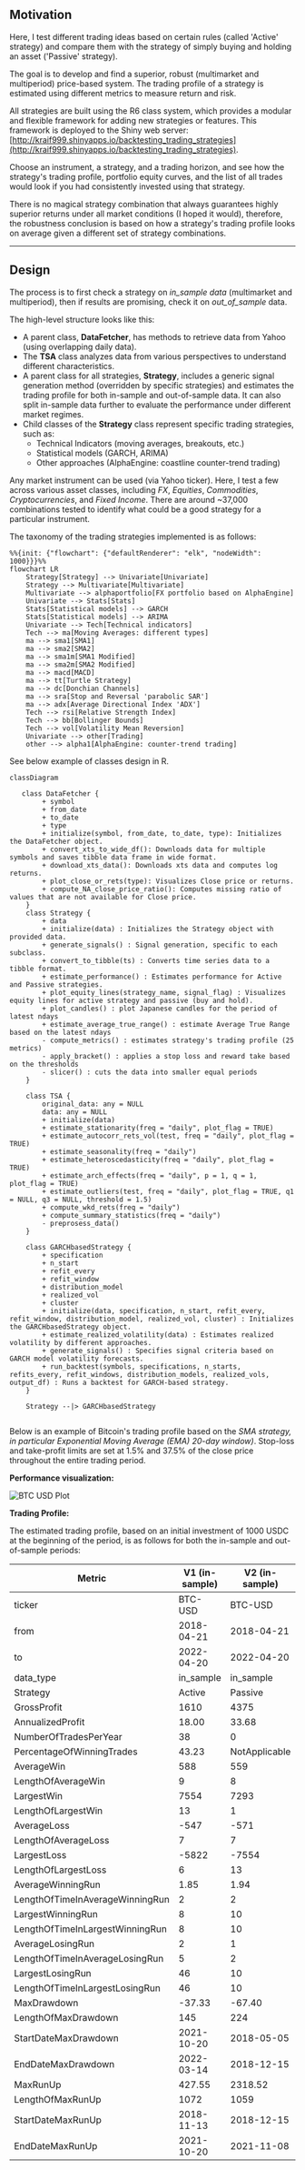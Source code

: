 ## Motivation  

Here, I test different trading ideas based on certain rules (called 'Active' strategy) and compare them with the strategy of simply buying and holding an asset ('Passive' strategy).  

The goal is to develop and find a superior, robust (multimarket and multiperiod) price-based system. The trading profile of a strategy is estimated using different metrics to measure return and risk.  

All strategies are built using the R6 class system, which provides a modular and flexible framework for adding new strategies or features. This framework is deployed to the Shiny web server: [http://kraif999.shinyapps.io/backtesting_trading_strategies](http://kraif999.shinyapps.io/backtesting_trading_strategies).  

Choose an instrument, a strategy, and a trading horizon, and see how the strategy's trading profile, portfolio equity curves, and the list of all trades would look if you had consistently invested using that strategy.  

There is no magical strategy combination that always guarantees highly superior returns under all market conditions (I hoped it would), therefore, the robustness conclusion is based on how a strategy's trading profile looks on average given a different set of strategy combinations.

---

## Design  

The process is to first check a strategy on *in_sample data* (multimarket and multiperiod), then if results are promising, check it on *out_of_sample* data.

The high-level structure looks like this:  

- A parent class, **DataFetcher**, has methods to retrieve data from Yahoo (using overlapping daily data).  
- The **TSA** class analyzes data from various perspectives to understand different characteristics.  
- A parent class for all strategies, **Strategy**, includes a generic signal generation method (overridden by specific strategies) and estimates the trading profile for both in-sample and out-of-sample data. It can also split in-sample data further to evaluate the performance under different market regimes. 
- Child classes of the **Strategy** class represent specific trading strategies, such as:  
  - Technical Indicators (moving averages, breakouts, etc.) 
  - Statistical models (GARCH, ARIMA)  
  - Other approaches (AlphaEngine: coastline counter-trend trading)  

Any market instrument can be used (via Yahoo ticker). Here, I test a few across various asset classes, including *FX*, *Equities*, *Commodities*, *Cryptocurrencies*, and *Fixed Income*. There are around ~37,000 combinations tested to identify what could be a good strategy for a particular instrument.

The taxonomy of the trading strategies implemented is as follows:  

```mermaid
%%{init: {"flowchart": {"defaultRenderer": "elk", "nodeWidth": 1000}}}%%
flowchart LR
    Strategy[Strategy] --> Univariate[Univariate]
    Strategy --> Multivariate[Multivariate]
    Multivariate --> alphaportfolio[FX portfolio based on AlphaEngine]
    Univariate --> Stats[Stats]
    Stats[Statistical models] --> GARCH
    Stats[Statistical models] --> ARIMA
    Univariate --> Tech[Technical indicators]
    Tech --> ma[Moving Averages: different types]
    ma --> sma1[SMA1]
    ma --> sma2[SMA2]
    ma --> sma1m[SMA1 Modified]
    ma --> sma2m[SMA2 Modified]
    ma --> macd[MACD]
    ma --> tt[Turtle Strategy]
    ma --> dc[Donchian Channels]
    ma --> sra[Stop and Reversal 'parabolic SAR']
    ma --> adx[Average Directional Index 'ADX']
    Tech --> rsi[Relative Strength Index]
    Tech --> bb[Bollinger Bounds]
    Tech --> vol[Volatility Mean Reversion]
    Univariate --> other[Trading]
    other --> alpha1[AlphaEngine: counter-trend trading]
```

See below example of classes design in R.

```mermaid
classDiagram

   class DataFetcher {
        + symbol
        + from_date
        + to_date
        + type
        + initialize(symbol, from_date, to_date, type): Initializes the DataFetcher object.
        + convert_xts_to_wide_df(): Downloads data for multiple symbols and saves tibble data frame in wide format.
        + download_xts_data(): Downloads xts data and computes log returns.
        + plot_close_or_rets(type): Visualizes Close price or returns.
        + compute_NA_close_price_ratio(): Computes missing ratio of values that are not available for Close price.
    }
    class Strategy {
        + data
        + initialize(data) : Initializes the Strategy object with provided data.
        + generate_signals() : Signal generation, specific to each subclass.
        + convert_to_tibble(ts) : Converts time series data to a tibble format.
        + estimate_performance() : Estimates performance for Active and Passive strategies.
        + plot_equity_lines(strategy_name, signal_flag) : Visualizes equity lines for active strategy and passive (buy and hold).
        + plot_candles() : plot Japanese candles for the period of latest ndays
        + estimate_average_true_range() : estimate Average True Range based on the latest ndays
        - compute_metrics() : estimates strategy's trading profile (25 metrics)
        - apply_bracket() : applies a stop loss and reward take based on the thresholds
        - slicer() : cuts the data into smaller equal periods
    }

    class TSA {
        original_data: any = NULL
        data: any = NULL
        + initialize(data)
        + estimate_stationarity(freq = "daily", plot_flag = TRUE)
        + estimate_autocorr_rets_vol(test, freq = "daily", plot_flag = TRUE)
        + estimate_seasonality(freq = "daily")
        + estimate_heteroscedasticity(freq = "daily", plot_flag = TRUE)
        + estimate_arch_effects(freq = "daily", p = 1, q = 1, plot_flag = TRUE)
        + estimate_outliers(test, freq = "daily", plot_flag = TRUE, q1 = NULL, q3 = NULL, threshold = 1.5)
        + compute_wkd_rets(freq = "daily")
        + compute_summary_statistics(freq = "daily")
        - preprosess_data()
    }

    class GARCHbasedStrategy {
        + specification
        + n_start
        + refit_every
        + refit_window
        + distribution_model
        + realized_vol
        + cluster
        + initialize(data, specification, n_start, refit_every, refit_window, distribution_model, realized_vol, cluster) : Initializes the GARCHbasedStrategy object.
        + estimate_realized_volatility(data) : Estimates realized volatility by different approaches.
        + generate_signals() : Specifies signal criteria based on GARCH model volatility forecasts.
        + run_backtest(symbols, specifications, n_starts, refits_every, refit_windows, distribution_models, realized_vols, output_df) : Runs a backtest for GARCH-based strategy.
    }

    Strategy --|> GARCHbasedStrategy
    
```

Below is an example of Bitcoin's trading profile based on the *SMA strategy, in particular Exponential Moving Average (EMA) 20-day window)*.
Stop-loss and take-profit limits are set at 1.5% and 37.5% of the close price throughout the entire trading period.

**Performance visualization:**  

![BTC USD Plot](sma1_btc_usd_plot.png)

**Trading Profile:**  

The estimated trading profile, based on an initial investment of 1000 USDC at the beginning of the period, is as follows for both the in-sample and out-of-sample periods:

| Metric                          | V1 (in-sample) | V2 (in-sample) | V3 (in-sample) | V4 (in-sample) | V1 (out-sample) | V2 (out-sample) | Units |
|---------------------------------|----------------|----------------|----------------|----------------|-----------------|-----------------|--------------------|
| ticker                          | BTC-USD        | BTC-USD        | BTC-USD        | BTC-USD        | BTC-USD         | BTC-USD         |                    |
| from                            | 2018-04-21     | 2018-04-21     | 2022-04-21     | 2022-04-21     | 2024-04-20      | 2024-04-20      |                    |
| to                              | 2022-04-20     | 2022-04-20     | 2024-01-01     | 2024-01-01     | 2025-01-15      | 2025-01-15      |                    |
| data_type                       | in_sample      | in_sample      | in_sample      | in_sample      | out_of_sample   | out_of_sample   |                    |
| Strategy                        | Active         | Passive        | Active         | Passive        | Active          | Passive         |                    |
| GrossProfit                     | 1610           | 4375           | 1030           | 490            | -104            | 531             | USD                |
| AnnualizedProfit                | 18.00          | 33.68          | 14.87          | 2.81           | -9.75           | 48.78           | %                  |
| NumberOfTradesPerYear           | 38             | 0              | 16             | 0              | 16              | 0               |                    |
| PercentageOfWinningTrades      | 43.23          | NotApplicable  | 48.98          | NotApplicable  | 41.94           | NotApplicable   | %                  |
| AverageWin                      | 588            | 559            | 543            | 501            | 1414            | 1445            | USD                |
| LengthOfAverageWin              | 9              | 8              | 16             | 12             | 12              | 10              | days               |
| LargestWin                      | 7554           | 7293           | 3762           | 3092           | 8227            | 8227            | USD                |
| LengthOfLargestWin              | 13             | 1              | 40             | 57             | 34              | 34              | days               |
| AverageLoss                     | -547           | -571           | -461           | -451           | -1376           | -1248           | USD                |
| LengthOfAverageLoss             | 7              | 7              | 10             | 13             | 7               | 7               | days               |
| LargestLoss                     | -5822          | -7554          | -2536          | -4275          | -6683           | -6099           | USD                |
| LengthOfLargestLoss             | 6              | 13             | 10             | 22             | 6               | 3               | days               |
| AverageWinningRun               | 1.85           | 1.94           | 1.86           | 1.83           | 1.91            | 2.00            | USD                |
| LengthOfTimeInAverageWinningRun | 2              | 2              | 2              | 2              | 2               | 2               | days               |
| LargestWinningRun               | 8              | 10             | 7              | 9              | 5               | 7               | days               |
| LengthOfTimeInLargestWinningRun | 8              | 10             | 7              | 9              | 5               | 7               | days               |
| AverageLosingRun                | 2              | 1              | 1              | 1              | 1               | 1               | USD                |
| LengthOfTimeInAverageLosingRun  | 5              | 2              | 4              | 2              | 4               | 2               | days               |
| LargestLosingRun                | 46             | 10             | 56             | 9              | 23              | 7               | days               |
| LengthOfTimeInLargestLosingRun  | 46             | 10             | 56             | 9              | 23              | 7               | days               |
| MaxDrawdown                     | -37.33         | -67.40         | -26.19         | -61.41         | -24.97          | -24.84          | %                  |
| LengthOfMaxDrawdown             | 145            | 224            | 250            | 202            | 98              | 77              | days               |
| StartDateMaxDrawdown            | 2021-10-20     | 2018-05-05     | 2022-07-08     | 2022-04-21     | 2024-07-07      | 2024-05-20      | Date               |
| EndDateMaxDrawdown              | 2022-03-14     | 2018-12-15     | 2023-03-15     | 2022-11-09     | 2024-10-13      | 2024-08-05      | Date               |
| MaxRunUp                        | 427.55         | 2318.52        | 73.15          | 183.23         | 24.71           | 97.20           | %                  |
| LengthOfMaxRunUp                | 1072           | 1059           | 268            | 418            | 56              | 134             | days               |
| StartDateMaxRunUp               | 2018-11-13     | 2018-12-15     | 2023-03-15     | 2022-11-09     | 2024-10-13      | 2024-08-05      | Date               |
| EndDateMaxRunUp                 | 2021-10-20     | 2021-11-08     | 2023-12-08     | 2024-01-01     | 2024-12-08      | 2024-12-17      | Date               |
